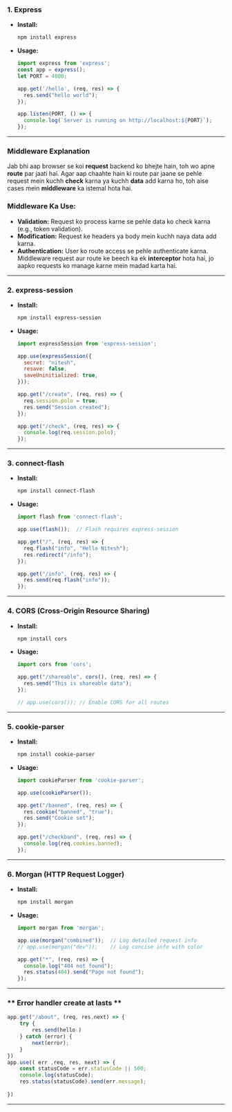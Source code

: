 ### 1. **Express**  
- **Install:**  
  ```bash
  npm install express
  ```
- **Usage:**  
  ```javascript
  import express from 'express';
  const app = express();
  let PORT = 4000;

  app.get('/hello', (req, res) => {
    res.send("hello world");
  });

  app.listen(PORT, () => {
    console.log(`Server is running on http://localhost:${PORT}`);
  });
  ```
---

### **Middleware Explanation**
Jab bhi aap browser se koi **request** backend ko bhejte hain, toh wo apne **route** par jaati hai. Agar aap chaahte hain ki route par jaane se pehle request mein kuchh **check** karna ya kuchh **data** add karna ho, toh aise cases mein **middleware** ka istemal hota hai.

### **Middleware Ka Use:**
- **Validation:** Request ko process karne se pehle data ko check karna (e.g., token validation).
- **Modification:** Request ke headers ya body mein kuchh naya data add karna.
- **Authentication:** User ko route access se pehle authenticate karna.
Middleware request aur route ke beech ka ek **interceptor** hota hai, jo aapko requests ko manage karne mein madad karta hai.

--- 

### 2. **express-session**  
- **Install:**  
  ```bash
  npm install express-session
  ```
- **Usage:**  
  ```javascript
  import expressSession from 'express-session';

  app.use(expressSession({
    secret: "nitesh",
    resave: false,
    saveUninitialized: true,
  }));

  app.get("/create", (req, res) => {
    req.session.polo = true;
    res.send("Session created");
  });

  app.get("/check", (req, res) => {
    console.log(req.session.polo);
  });
  ```

---

### 3. **connect-flash**  
- **Install:**  
  ```bash
  npm install connect-flash
  ```
- **Usage:**  
  ```javascript
  import flash from 'connect-flash';

  app.use(flash());  // Flash requires express-session

  app.get("/", (req, res) => {
    req.flash("info", "Hello Nitesh");
    res.redirect("/info");
  });

  app.get("/info", (req, res) => {
    res.send(req.flash("info"));
  });
  ```

---

### 4. **CORS (Cross-Origin Resource Sharing)**  
- **Install:**  
  ```bash
  npm install cors
  ```
- **Usage:**  
  ```javascript
  import cors from 'cors';

  app.get("/shareable", cors(), (req, res) => {
    res.send("This is shareable data");
  });

  // app.use(cors()); // Enable CORS for all routes
  ```

---

### 5. **cookie-parser**  
- **Install:**  
  ```bash
  npm install cookie-parser
  ```
- **Usage:**  
  ```javascript
  import cookieParser from 'cookie-parser';

  app.use(cookieParser());

  app.get("/banned", (req, res) => {
    res.cookie("banned", "true");
    res.send("Cookie set");
  });

  app.get("/checkband", (req, res) => {
    console.log(req.cookies.banned);
  });
  ```

---

### 6. **Morgan (HTTP Request Logger)**  
- **Install:**  
  ```bash
  npm install morgan
  ```
- **Usage:**  
  ```javascript
  import morgan from 'morgan';

  app.use(morgan("combined"));  // Log detailed request info
  // app.use(morgan("dev"));    // Log concise info with color

  app.get("*", (req, res) => {
    console.log("404 not found");
    res.status(404).send("Page not found");
  });
  ```

---
### ** Error handler  create at lasts **
```javascript
app.get("/about", (req, res,next) => {
    try {
        res.send(hello )
    } catch (error) {
        next(error);
    }
})
app.use(( err ,req, res, next) => {
    const statusCode = err.statusCode || 500;
    console.log(statusCode);
    res.status(statusCode).send(err.message);
    
})
```
---
